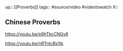 up:: [[Proverbs]]
tags:: #source/video #videotowatch 
X:: 

## Chinese Proverbs


https://youtu.be/p9hTkcCNQy8

https://youtu.be/nRTntcBs1tk